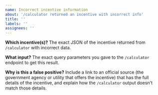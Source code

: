 ```yaml
---
name: Incorrect incentive information
about: '/calculator returned an incentive with incorrect info'
title: ''
labels: ''
assignees: ''
---
```


**Which incentive(s)?**
The exact JSON of the incentive returned from `/calculator` with incorrect data.

**What input?**
The exact query parameters you gave to the `/calculator` endpoint to get this result.

**Why is this a false positive?**
Include a link to an official source (the government agency or utility that offers the incentive) that has the full details of the incentive, and explain how the `/calculator` output doesn't match those details.
